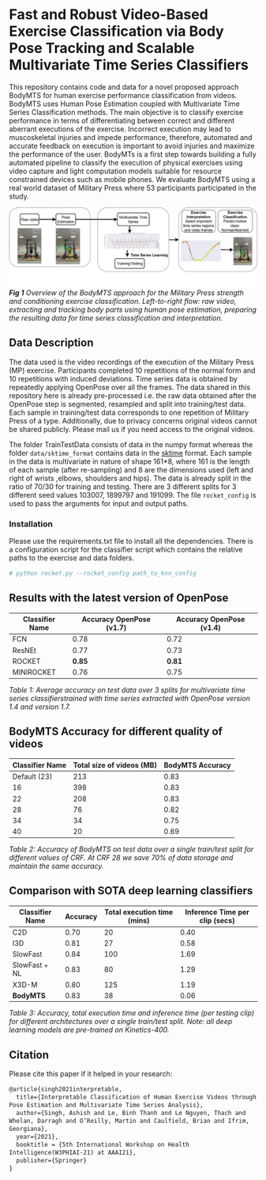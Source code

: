 # Fast and Robust Video-Based Exercise Classification via Body Pose Tracking and Scalable Multivariate Time Series Classifiers

This repository contains code and data for a novel proposed approach BodyMTS for human exercise performance 
classification from videos. BodyMTS uses Human Pose Estimation coupled with Multivariate Time Series Classification 
methods. The main objective is to classify exercise performance in terms of differentiating between correct
and different aberrant executions of the exercise. Incorrect execution may lead to muscoskeletal injuries and impede 
performance, therefore, automated and accurate feedback on execution is important to avoid injuries
and maximize the performance of the user. BodyMTs is a first step towards building a fully automated pipeline to 
classify the execution of physical exercises using video capture and light computation models suitable for resource 
constrained devices such as mobile phones. We evaluate BodyMTS using a real world dataset of Military Press where 53 
participants participated in the study.

![Alt text](figs/overview.jpg?raw=true)
<em>**Fig 1** Overview of the BodyMTS approach for the Military Press strength and conditioning exercise classification.
Left-to-right flow: raw video,  extracting and tracking body parts using human pose estimation, preparing the resulting
data for time series classification and interpretation.</em>

## Data Description
The data used is the video recordings of the execution of the Military Press (MP) exercise. Participants completed 10 
repetitions of the normal form and 10 repetitions with induced deviations. Time series data is obtained by repeatedly 
applying OpenPose over all the frames. The data shared in this repository here is already pre-processed i.e. 
the raw data obtained after the OpenPose step is segmented, resampled and split into training/test data. Each sample in
training/test data corresponds to one repetition of Military Press of a type. Additionally, due to privacy concerns 
original videos cannot be shared publicly. Please mail us if you need access to the original videos.

The folder TrainTestData consists of data in the numpy format whereas the folder ```data/sktime_format``` contains data in the 
[sktime](https://www.sktime.org/en/latest/) format. Each sample in the data is multivariate in nature of shape 161*8,
where 161 is the length of each sample (after re-sampling) and 8 are the dimensions used (left and right of wrists
,elbows, shoulders and hips). The data is already split in the ratio of 70/30 for training and testing. There are 3
different splits for 3 different seed values 103007, 1899797 and 191099. The file ```rocket_config``` is used to pass the 
arguments for input and output paths.

### Installation
Please use the requirements.txt file to install all the dependencies. There is a configuration script for the 
classifier script which contains the relative paths to the exercise and data folders.

```python
# python rocket.py --rocket_config path_to_knn_config 
```

## Results with the latest version of OpenPose
Classifier Name | Accuracy OpenPose (v1.7) | Accuracy OpenPose (v1.4)
--------------- | -----------------------------| ---------------
FCN | 0.78 | 0.72 
ResNEt | 0.77 | 0.73
ROCKET | **0.85** | **0.81**
MINIROCKET | 0.76 | 0.75

<em>Table 1: Average accuracy on test data over 3 splits for multivariate time series classifierstrained with time series 
extracted with OpenPose version 1.4 and version 1.7.</em>


## BodyMTS Accuracy for different quality of videos
Classifier Name | Total size of videos (MB) | BodyMTS Accuracy
--------------- | -----------------------------| ---------------
Default (23) | 213 | 0.83
16 | 398 | 0.83
22 | 208 | 0.83
28 | 76 | 0.82
34 | 34 | 0.75
40 | 20 | 0.69

<em>Table 2: Accuracy of BodyMTS on test data over a single train/test split for different values of CRF. At CRF 28 we save 70% of 
data storage and maintain the same accuracy.</em>

## Comparison with SOTA deep learning classifiers
Classifier Name | Accuracy | Total execution time (mins) | Inference Time per clip (secs)
--------------- | -----------------------------| --------------- | ----------------
C2D | 0.70 | 20 | 0.40
I3D | 0.81 | 27 | 0.58
SlowFast | 0.84 | 100 | 1.69
SlowFast + NL | 0.83 | 80 | 1.29
X3D-M | 0.80 | 125 | 1.19
**BodyMTS** | 0.83 | 38 | 0.06

<em>Table 3: Accuracy, total execution time and inference time (per testing clip) for different
architectures over a single train/test split. Note: all deep learning models are pre-trained on
Kinetics-400.</em>


## Citation
Please cite this paper if it helped in your research:
```
@article{singh2021interpretable,
  title={Interpretable Classification of Human Exercise Videos through Pose Estimation and Multivariate Time Series Analysis},
  author={Singh, Ashish and Le, Binh Thanh and Le Nguyen, Thach and Whelan, Darragh and O’Reilly, Martin and Caulfield, Brian and Ifrim, Georgiana},
  year={2021},
  booktitle = {5th International Workshop on Health Intelligence(W3PHIAI-21) at AAAI21},
  publisher={Springer}
}
```

